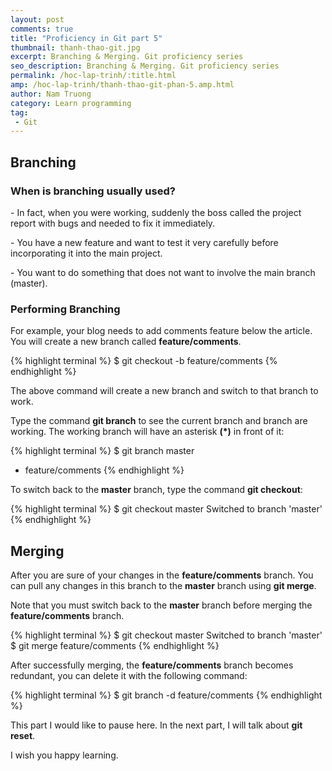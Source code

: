 ```yaml
---
layout: post
comments: true
title: "Proficiency in Git part 5"
thumbnail: thanh-thao-git.jpg
excerpt: Branching & Merging. Git proficiency series
seo_description: Branching & Merging. Git proficiency series
permalink: /hoc-lap-trinh/:title.html
amp: /hoc-lap-trinh/thanh-thao-git-phan-5.amp.html
author: Nam Truong
category: Learn programming
tag:
 - Git
---
```


## Branching

### When is branching usually used?

\- In fact, when you were working, suddenly the boss called the project report with bugs and needed to fix it immediately. 

\- You have a new feature and want to test it very carefully before incorporating it into the main project.

\- You want to do something that does not want to involve the main branch (master).

### Performing Branching

For example, your blog needs to add comments feature below the article. You will create a new branch called **feature/comments**.

{% highlight terminal %}
$ git checkout -b feature/comments
{% endhighlight %}

The above command will create a new branch and switch to that branch to work.

Type the command **git branch** to see the current branch and branch are working. The working branch will have an asterisk **(*)** in front of it:

{% highlight terminal %}
$ git branch
master
* feature/comments
{% endhighlight %}

 To switch back to the **master** branch, type the command **git checkout**: 

{% highlight terminal %}
$ git checkout master
Switched to branch 'master'
{% endhighlight %}

## Merging

After you are sure of your changes in the **feature/comments** branch. You can pull any changes in this branch to the **master** branch using **git merge**.

<p class="warning">Note that you must switch back to the <strong>master</strong> branch before merging the <strong>feature/comments</strong> branch.</p>

{% highlight terminal %}
$ git checkout master
Switched to branch 'master'
$ git merge feature/comments
{% endhighlight %}

After successfully merging, the **feature/comments** branch becomes redundant, you can delete it with the following command:

{% highlight terminal %}
$ git branch -d feature/comments
{% endhighlight %}

This part I would like to pause here. In the next part, I will talk about **git reset**.

I wish you happy learning. 